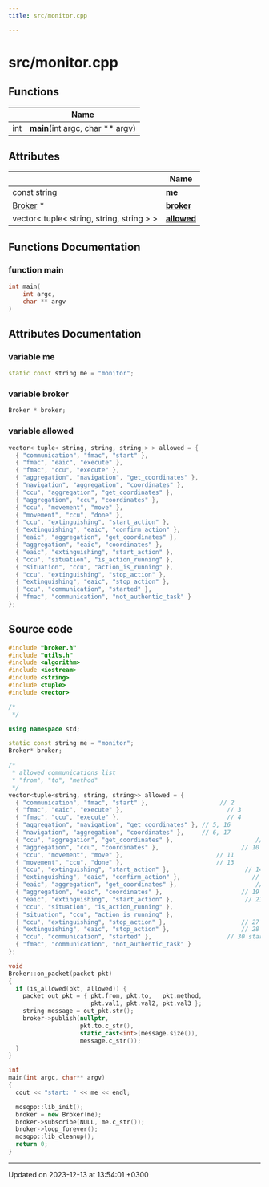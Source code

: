 ```yaml
---
title: src/monitor.cpp

---
```


# src/monitor.cpp



## Functions

|                | Name           |
| -------------- | -------------- |
| int | **[main](Files/monitor_8cpp.md#function-main)**(int argc, char ** argv) |

## Attributes

|                | Name           |
| -------------- | -------------- |
| const string | **[me](Files/monitor_8cpp.md#variable-me)**  |
| [Broker](Classes/classBroker.md) * | **[broker](Files/monitor_8cpp.md#variable-broker)**  |
| vector< tuple< string, string, string > > | **[allowed](Files/monitor_8cpp.md#variable-allowed)**  |


## Functions Documentation

### function main

```cpp
int main(
    int argc,
    char ** argv
)
```



## Attributes Documentation

### variable me

```cpp
static const string me = "monitor";
```


### variable broker

```cpp
Broker * broker;
```


### variable allowed

```cpp
vector< tuple< string, string, string > > allowed = {
  { "communication", "fmac", "start" },                    
  { "fmac", "eaic", "execute" },                             
  { "fmac", "ccu", "execute" },                              
  { "aggregation", "navigation", "get_coordinates" }, 
  { "navigation", "aggregation", "coordinates" },     
  { "ccu", "aggregation", "get_coordinates" },                       
  { "aggregation", "ccu", "coordinates" },                       
  { "ccu", "movement", "move" },                          
  { "movement", "ccu", "done" },                          
  { "ccu", "extinguishing", "start_action" },                     
  { "extinguishing", "eaic", "confirm_action" },                    
  { "eaic", "aggregation", "get_coordinates" },                      
  { "aggregation", "eaic", "coordinates" },                      
  { "eaic", "extinguishing", "start_action" },                    
  { "ccu", "situation", "is_action_running" },                         
  { "situation", "ccu", "action_is_running" },                         
  { "ccu", "extinguishing", "stop_action" },                     
  { "extinguishing", "eaic", "stop_action" },                    
  { "ccu", "communication", "started" },                     
  { "fmac", "communication", "not_authentic_task" }
};
```



## Source code

```cpp
#include "broker.h"
#include "utils.h"
#include <algorithm>
#include <iostream>
#include <string>
#include <tuple>
#include <vector>

/*
 */

using namespace std;

static const string me = "monitor";
Broker* broker;

/*
 * allowed communications list
 * "from", "to", "method"
 */
vector<tuple<string, string, string>> allowed = {
  { "communication", "fmac", "start" },                    // 2
  { "fmac", "eaic", "execute" },                             // 3
  { "fmac", "ccu", "execute" },                              // 4
  { "aggregation", "navigation", "get_coordinates" }, // 5, 16
  { "navigation", "aggregation", "coordinates" },     // 6, 17
  { "ccu", "aggregation", "get_coordinates" },                       // 9
  { "aggregation", "ccu", "coordinates" },                       // 10
  { "ccu", "movement", "move" },                          // 11
  { "movement", "ccu", "done" },                          // 13
  { "ccu", "extinguishing", "start_action" },                     // 14 start
  { "extinguishing", "eaic", "confirm_action" },                    // 15 start
  { "eaic", "aggregation", "get_coordinates" },                      // 18
  { "aggregation", "eaic", "coordinates" },                      // 19
  { "eaic", "extinguishing", "start_action" },                    // 21
  { "ccu", "situation", "is_action_running" },                         // 24
  { "situation", "ccu", "action_is_running" },                         // 26
  { "ccu", "extinguishing", "stop_action" },                     // 27 stop
  { "extinguishing", "eaic", "stop_action" },                    // 28 stop
  { "ccu", "communication", "started" },                     // 30 started
  { "fmac", "communication", "not_authentic_task" }
};

void
Broker::on_packet(packet pkt)
{
  if (is_allowed(pkt, allowed)) {
    packet out_pkt = { pkt.from, pkt.to,   pkt.method,
                       pkt.val1, pkt.val2, pkt.val3 };
    string message = out_pkt.str();
    broker->publish(nullptr,
                    pkt.to.c_str(),
                    static_cast<int>(message.size()),
                    message.c_str());
  }
}

int
main(int argc, char** argv)
{
  cout << "start: " << me << endl;

  mosqpp::lib_init();
  broker = new Broker(me);
  broker->subscribe(NULL, me.c_str());
  broker->loop_forever();
  mosqpp::lib_cleanup();
  return 0;
}
```


-------------------------------

Updated on 2023-12-13 at 13:54:01 +0300
